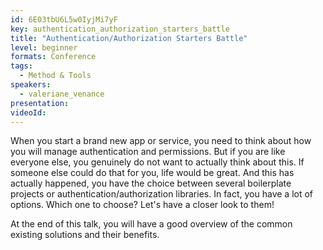 ```yaml
---
id: 6E03tbU6L5w0IyjMi7yF
key: authentication_authorization_starters_battle
title: "Authentication/Authorization Starters Battle"
level: beginner
formats: Conference 
tags:
  - Method & Tools
speakers:
  - valeriane_venance
presentation:
videoId:
---
```

When you start a brand new app or service, you need to think about how you will manage authentication and permissions. But if you are like everyone else, you genuinely do not want to actually think about this. If someone else could do that for you, life would be great. And this has actually happened, you have the choice between several boilerplate projects or authentication/authorization libraries. In fact, you have a lot of options. Which one to choose? Let's have a closer look to them!

At the end of this talk, you will have a good overview of the common existing solutions and their benefits.
